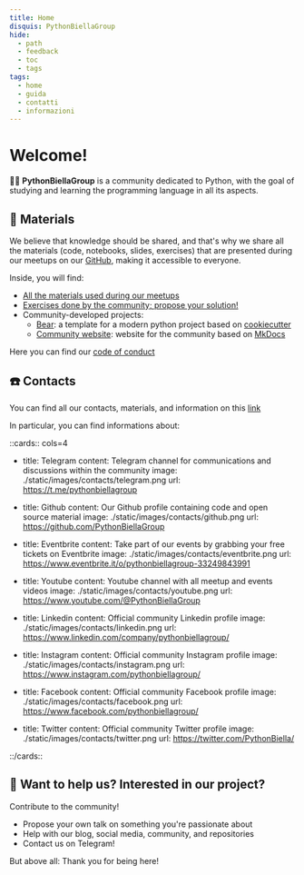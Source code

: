 ```yaml
---
title: Home
disquis: PythonBiellaGroup
hide:
  - path
  - feedback
  - toc
  - tags
tags:
  - home
  - guida
  - contatti
  - informazioni
---
```


# Welcome!

👨‍💻 **PythonBiellaGroup** is a community dedicated to Python, with the goal of studying and learning the programming language in all its aspects.

## 🚀 Materials

We believe that knowledge should be shared, and that's why we share all the materials (code, notebooks, slides, exercises) that are presented during our meetups on our [GitHub](https://github.com/PythonBiellaGroup), making it accessible to everyone.

Inside, you will find:

- [All the materials used during our meetups](https://github.com/PythonBiellaGroup/MaterialeSerate)
- [Exercises done by the community; propose your solution!](https://github.com/PythonBiellaGroup/Esercizi)
- Community-developed projects:
  - [Bear](https://github.com/PythonBiellaGroup/Bear): a template for a modern python project based on [cookiecutter](https://cookiecutter.readthedocs.io/en/stable/)
  - [Community website](https://github.com/PythonBiellaGroup/website): website for the community based on [MkDocs](https://mkdocs.readthedocs.io/en/stable/)

Here you can find our [code of conduct](code_conduct.md)

## ☎️ Contacts

You can find all our contacts, materials, and information on this [link](https://info.pythonbiellagroup.it/)

In particular, you can find informations about:

::cards:: cols=4

- title: Telegram
  content: Telegram channel for communications and discussions within the community
  image: ./static/images/contacts/telegram.png
  url: https://t.me/pythonbiellagroup

- title: Github
  content: Our Github profile containing code and open source material
  image: ./static/images/contacts/github.png
  url: https://github.com/PythonBiellaGroup

- title: Eventbrite
  content: Take part of our events by grabbing your free tickets on Eventbrite
  image: ./static/images/contacts/eventbrite.png
  url: https://www.eventbrite.it/o/pythonbiellagroup-33249843991

- title: Youtube
  content: Youtube channel with all meetup and events videos
  image: ./static/images/contacts/youtube.png
  url: https://www.youtube.com/@PythonBiellaGroup

- title: Linkedin
  content: Official community Linkedin profile
  image: ./static/images/contacts/linkedin.png
  url: https://www.linkedin.com/company/pythonbiellagroup/

- title: Instagram
  content: Official community Instagram profile
  image: ./static/images/contacts/instagram.png
  url: https://www.instagram.com/pythonbiellagroup/

- title: Facebook
  content: Official community Facebook profile
  image: ./static/images/contacts/facebook.png
  url: https://www.facebook.com/pythonbiellagroup/

- title: Twitter
  content: Official community Twitter profile
  image: ./static/images/contacts/twitter.png
  url: https://twitter.com/PythonBiella/

::/cards::


## 🤲 Want to help us? Interested in our project?

Contribute to the community!

- Propose your own talk on something you're passionate about
- Help with our blog, social media, community, and repositories
- Contact us on Telegram!

But above all: Thank you for being here!
